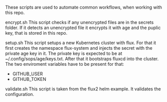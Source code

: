 These scripts are used to automate common workflows, when working
with this repo.

encrypt.sh
This script checks if any unencrypted files are in the 
secrets folder.
If it detects an unencrypted file it encrypts it with
age and the puplic key, that is stored in this repo.

setup.sh
This script setups a new Kubernetes cluster with flux.
For that it first creates the namespace flux-system
and injects the secret with the private age key in it.
The private key is expected to be at ~/.config/sops/age/keys.txt.
After that it bootstraps fluxcd into the cluster.
The two enviroment variables have to be present for that:
 - GITHUB_USER
 - GITHUB_TOKEN

validate.sh
This script is taken from the flux2 helm example.
It validates the configuration.
